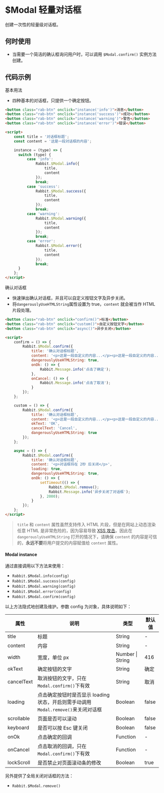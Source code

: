 # $Modal 轻量对话框

创建一次性的轻量级对话框。

## 何时使用

- 当需要一个简洁的确认框询问用户时，可以调用 `$Modal.confirm()` 实例方法创建。

## 代码示例

基本用法

- 四种基本的对话框，只提供一个确定按钮。

```html
<button class="rab-btn" onclick="instance('info')">消息</button>
<button class="rab-btn" onclick="instance('success')">成功</button>
<button class="rab-btn" onclick="instance('warning')">警告</button>
<button class="rab-btn" onclick="instance('error')">错误</button>

<script>
	const title = '对话框标题';
    const content = '这是一段对话框的内容';

    instance = (type) => {
      switch (type) {
          case 'info':
              Rabbit.$Modal.info({
                  title,
                  content
              });
              break;
          case 'success':
              Rabbit.$Modal.success({
                  title,
                  content
              });
              break;
          case 'warning':
              Rabbit.$Modal.warning({
                  title,
                  content
              });
              break;
          case 'error':
              Rabbit.$Modal.error({
                  title,
                  content
              });
              break;
      }
    };
</script>
```

确认对话框

- 快速弹出确认对话框，并且可以自定义按钮文字及异步关闭。
- 将`dangerouslyUseHTMLString`属性设置为 true，`content` 就会被当作 HTML 片段处理。

```html
<button class="rab-btn" onclick="confirm()">标准</button>
<button class="rab-btn" onclick="custom()">自定义按钮文字</button>
<button class="rab-btn" onclick="async()">异步关闭</button>

<script>
    confirm = () => {
        Rabbit.$Modal.confirm({
            title: '确认对话框标题',
            content: '<p>这是一段自定义的内容...</p><p>这是一段自定义的内容...</p>',
            dangerouslyUseHTMLString: true,
            onOk: () => {
                Rabbit.Message.info('点击了确定');
            },
            onCancel: () => {
                Rabbit.Message.info('点击了取消');
            }
        });
    };

    custom = () => {
        Rabbit.$Modal.confirm({
            title: '确认对话框标题',
            content: '<p>这是一段自定义的内容...</p><p>这是一段自定义的内容...</p>',
            okText: 'OK',
            cancelText: 'Cancel',
            dangerouslyUseHTMLString: true
        });
    };

    async = () => {
        Rabbit.$Modal.confirm({
            title: '确认对话框标题',
            content: '<p>对话框将在 2秒 后关闭</p>',
            loading: true,
            dangerouslyUseHTMLString: true,
            onOk: () => {
                setTimeout(() => {
                    Rabbit.$Modal.remove();
                    Rabbit.Message.info('异步关闭了对话框');
                }, 2000);
            }
        });
    };
</script>
```

> `title` 和 `content` 属性虽然支持传入 HTML 片段，但是在网站上动态渲染任意 HTML 是非常危险的，因为容易导致 [XSS 攻击](https://en.wikipedia.org/wiki/Cross-site_scripting)。因此在 `dangerouslyUseHTMLString` 打开的情况下，请确保 `content` 的内容是可信的，**永远不要**将用户提交的内容赋值给 `content` 属性。

#### Modal instance

通过直接调用以下方法来使用：

- `Rabbit.$Modal.info(config)`
- `Rabbit.$Modal.success(config)`
- `Rabbit.$Modal.warning(config)`
- `Rabbit.$Modal.error(config)`
- `Rabbit.$Modal.confirm(config)`

以上方法隐式地创建及维护。参数 config 为对象，具体说明如下：



| 属性       | 说明                                                         | 类型             | 默认值 |
| ---------- | ------------------------------------------------------------ | ---------------- | ------ |
| title      | 标题                                                         | String           | -      |
| content    | 内容                                                         | String           | -      |
| width      | 宽度，单位 px                                                | Number \| String | 416    |
| okText     | 确定按钮的文字                                               | String           | 确定   |
| cancelText | 取消按钮的文字，只在`Modal.confirm()`下有效                  | String           | 取消   |
| loading    | 点击确定按钮时是否显示 loading 状态，开启则需手动调用`Modal.remove()`来关闭对话框 | Boolean          | false  |
| scrollable | 页面是否可以滚动                                             | Boolean          | false  |
| keyboard   | 是否可以按 Esc 键关闭                                        | Boolean          | false  |
| onOk       | 点击确定的回调                                               | Function         | -      |
| onCancel   | 点击取消的回调，只在`Modal.confirm()`下有效                  | Function         | -      |
| lockScroll | 是否禁止对页面滚动条的修改                                   | Boolean          | true   |

另外提供了全局关闭对话框的方法：

- `Rabbit.$Modal.remove()`
